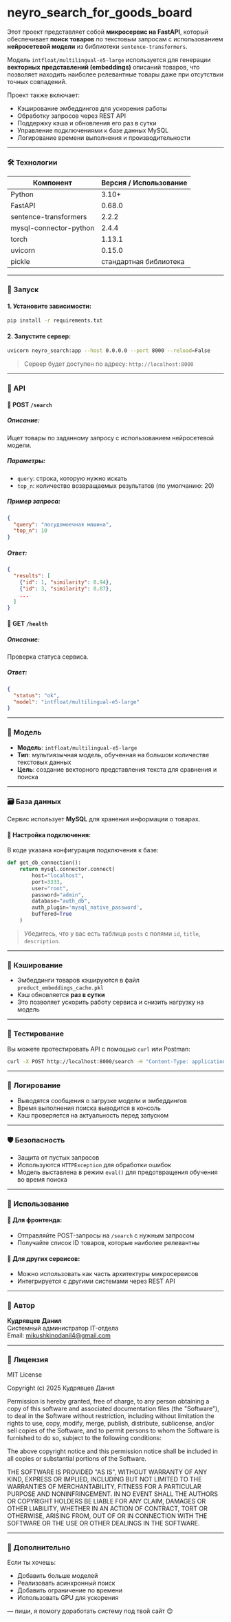 ﻿# neyro_search_for_goods_board

Этот проект представляет собой **микросервис на FastAPI**, который обеспечивает **поиск товаров** по текстовым запросам с использованием **нейросетевой модели** из библиотеки `sentence-transformers`.

Модель `intfloat/multilingual-e5-large` используется для генерации **векторных представлений (embeddings)** описаний товаров, что позволяет находить наиболее релевантные товары даже при отсутствии точных совпадений.

Проект также включает:
- Кэширование эмбеддингов для ускорения работы
- Обработку запросов через REST API
- Поддержку кэша и обновления его раз в сутки
- Управление подключениями к базе данных MySQL
- Логирование времени выполнения и производительности

---

### 🛠 Технологии

| Компонент | Версия / Использование |
|-----------|------------------------|
| Python    | 3.10+                  |
| FastAPI   | 0.68.0                 |
| sentence-transformers | 2.2.2        |
| mysql-connector-python | 2.4.4         |
| torch     | 1.13.1                 |
| uvicorn   | 0.15.0                 |
| pickle    | стандартная библиотека |


---

### 🚀 Запуск

#### 1. Установите зависимости:

```bash
pip install -r requirements.txt
```

#### 2. Запустите сервер:

```bash
uvicorn neyro_search:app --host 0.0.0.0 --port 8000 --reload=False
```

> Сервер будет доступен по адресу: `http://localhost:8000`

---

### 📡 API

#### 🔹 POST `/search`

##### Описание:
Ищет товары по заданному запросу с использованием нейросетевой модели.

##### Параметры:
- `query`: строка, которую нужно искать
- `top_n`: количество возвращаемых результатов (по умолчанию: 20)

##### Пример запроса:

```json
{
  "query": "посудомоечная машина",
  "top_n": 10
}
```

##### Ответ:

```json
{
  "results": [
    {"id": 1, "similarity": 0.94},
    {"id": 3, "similarity": 0.87},
    ...
  ]
}
```

#### 🔹 GET `/health`

##### Описание:
Проверка статуса сервиса.

##### Ответ:

```json
{
  "status": "ok",
  "model": "intfloat/multilingual-e5-large"
}
```

---

### 🧠 Модель

- **Модель**: `intfloat/multilingual-e5-large`
- **Тип**: мультиязычная модель, обученная на большом количестве текстовых данных
- **Цель**: создание векторного представления текста для сравнения и поиска

---

### 🗃️ База данных

Сервис использует **MySQL** для хранения информации о товарах.

#### 🔧 Настройка подключения:
В коде указана конфигурация подключения к базе:

```python
def get_db_connection():
    return mysql.connector.connect(
        host="localhost",
        port=3333,
        user="root",
        password="admin",
        database="auth_db",
        auth_plugin='mysql_native_password',
        buffered=True
    )
```

> Убедитесь, что у вас есть таблица `posts` с полями `id`, `title`, `description`.

---

### 🧠 Кэширование

- Эмбеддинги товаров кэшируются в файл `product_embeddings_cache.pkl`
- Кэш обновляется **раз в сутки**
- Это позволяет ускорить работу сервиса и снизить нагрузку на модель

---

### 🧪 Тестирование

Вы можете протестировать API с помощью `curl` или Postman:

```bash
curl -X POST http://localhost:8000/search -H "Content-Type: application/json" -d '{"query":"посудомоечная машина", "top_n":10}'
```

---

### 🧾 Логирование

- Выводятся сообщения о загрузке модели и эмбеддингов
- Время выполнения поиска выводится в консоль
- Кэш проверяется на актуальность перед запуском

---

### 🛡 Безопасность

- Защита от пустых запросов
- Используются `HTTPException` для обработки ошибок
- Модель выставлена в режим `eval()` для предотвращения обучения во время поиска

---

### 🧩 Использование

#### 🔹 Для фронтенда:
- Отправляйте POST-запросы на `/search` с нужным запросом
- Получайте список ID товаров, которые наиболее релевантны

#### 🔹 Для других сервисов:
- Можно использовать как часть архитектуры микросервисов
- Интегрируется с другими системами через REST API

---

### 📌 Автор

**Кудрявцев Данил**  
Системный администратор IT-отдела  
Email: mikushkinodanil4@gmail.com

---

### 📝 Лицензия

MIT License

Copyright (c) 2025 Кудрявцев Данил

Permission is hereby granted, free of charge, to any person obtaining a copy of this software and associated documentation files (the "Software"), to deal in the Software without restriction, including without limitation the rights to use, copy, modify, merge, publish, distribute, sublicense, and/or sell copies of the Software, and to permit persons to whom the Software is furnished to do so, subject to the following conditions:

The above copyright notice and this permission notice shall be included in all copies or substantial portions of the Software.

THE SOFTWARE IS PROVIDED "AS IS", WITHOUT WARRANTY OF ANY KIND, EXPRESS OR IMPLIED, INCLUDING BUT NOT LIMITED TO THE WARRANTIES OF MERCHANTABILITY, FITNESS FOR A PARTICULAR PURPOSE AND NONINFRINGEMENT. IN NO EVENT SHALL THE AUTHORS OR COPYRIGHT HOLDERS BE LIABLE FOR ANY CLAIM, DAMAGES OR OTHER LIABILITY, WHETHER IN AN ACTION OF CONTRACT, TORT OR OTHERWISE, ARISING FROM, OUT OF OR IN CONNECTION WITH THE SOFTWARE OR THE USE OR OTHER DEALINGS IN THE SOFTWARE.

---

### 📌 Дополнительно

Если ты хочешь:
- Добавить больше моделей
- Реализовать асинхронный поиск
- Добавить ограничение по времени
- Использовать GPU для ускорения

— пиши, я помогу доработать систему под твой сайт 😊
